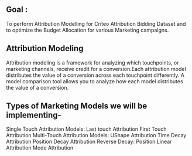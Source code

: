 ## Goal :
To perform Attribution Modelling  for Criteo Attribution Bidding Dataset and to optimize the Budget Allocation for various Marketing campaigns.
## Attribution Modeling
Attribution modeling is a framework for analyzing which touchpoints, or marketing channels, receive credit for a conversion.Each attribution model distributes the value of a conversion across each touchpoint differently. 
A model comparison tool allows you to analyze how each model distributes the value of a conversion. 

## Types of Marketing Models we will be implementing-

Single Touch Attribution Models:
Last touch Attribution
First Touch Attribution
Multi-Touch Attribution Models:
UShape Attribution
Time Decay Attribution
Position Decay Attribution
Reverse Decay: Position
Linear Attribution
Mode Attribution

